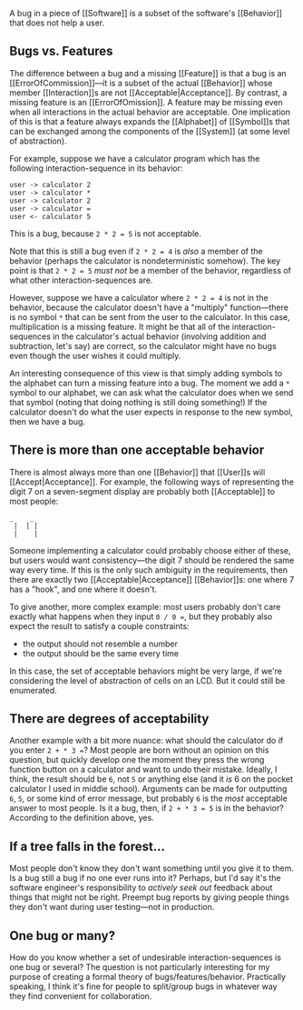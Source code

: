 A bug in a piece of [[Software]] is a subset of the software's [[Behavior]] that does not help a user.

## Bugs vs. Features

The difference between a bug and a missing [[Feature]] is that a bug is an [[ErrorOfCommission]]—it is a subset of the actual [[Behavior]] whose member [[Interaction]]s are not [[Acceptable|Acceptance]]. By contrast, a missing feature is an [[ErrorOfOmission]]. A feature may be missing even when all interactions in the actual behavior are acceptable. One implication of this is that a feature always expands the [[Alphabet]] of [[Symbol]]s that can be exchanged among the components of the [[System]] (at some level of abstraction).

For example, suppose we have a calculator program which has the following interaction-sequence in its behavior:

```
user -> calculator 2
user -> calculator *
user -> calculator 2
user -> calculator =
user <- calculator 5
```

This is a bug, because `2 * 2 = 5` is not acceptable.

Note that this is still a bug even if `2 * 2 = 4` is _also_ a member of the behavior (perhaps the calculator is nondeterministic somehow). The key point is that `2 * 2 = 5` _must not_ be a member of the behavior, regardless of what other interaction-sequences are.

However, suppose we have a calculator where `2 * 2 = 4` is not in the behavior, because the calculator doesn't have a "multiply" function—there is no symbol `*` that can be sent from the user to the calculator. In this case, multiplication is a missing feature. It might be that all of the interaction-sequences in the calculator's actual behavior (involving addition and subtraction, let's say) are correct, so the calculator might have no bugs even though the user wishes it could multiply.

An interesting consequence of this view is that simply adding symbols to the alphabet can turn a missing feature into a bug. The moment we add a `*` symbol to our alphabet, we can ask what the calculator does when we send that symbol (noting that doing nothing is still doing something!) If the calculator doesn't do what the user expects in response to the new symbol, then we have a bug.

## There is more than one acceptable behavior

There is almost always more than one [[Behavior]] that [[User]]s will [[Accept|Acceptance]]. For example, the following ways of representing the digit 7 on a seven-segment display are probably both [[Acceptable]] to most people:

```
_    _
 |  | |
 |    |
```

Someone implementing a calculator could probably choose either of these, but users would want consistency—the digit 7 should be rendered the same way every time. If this is the only such ambiguity in the requirements, then there are exactly two [[Acceptable|Acceptance]] [[Behavior]]s: one where 7 has a "hook", and one where it doesn't.

To give another, more complex example: most users probably don't care exactly what happens when they input `0 / 0 =`, but they probably also expect the result to satisfy a couple constraints:

- the output should not resemble a number
- the output should be the same every time

In this case, the set of acceptable behaviors might be very large, if we're considering the level of abstraction of cells on an LCD. But it could still be enumerated.

## There are degrees of acceptability

Another example with a bit more nuance: what should the calculator do if you enter `2 + * 3 =`? Most people are born without an opinion on this question, but quickly develop one the moment they press the wrong function button on a calculator and want to undo their mistake. Ideally, I think, the result should be `6`, not `5` or anything else (and it _is_ 6 on the pocket calculator I used in middle school). Arguments can be made for outputting `6`, `5`, or some kind of error message, but probably `6` is the _most_ acceptable answer to most people. Is it a bug, then, if `2 + * 3 = 5` is in the behavior? According to the definition above, yes.

## If a tree falls in the forest...

Most people don't know they don't want something until you give it to them. Is a bug still a bug if no one ever runs into it?
Perhaps, but I'd say it's the software engineer's responsibility to _actively seek out_ feedback about things that might not be right.
Preempt bug reports by giving people things they don't want during user testing—not in production.

## One bug or many?

How do you know whether a set of undesirable interaction-sequences is one bug or several? The question is not particularly interesting for my purpose of creating a formal theory of bugs/features/behavior. Practically speaking, I think it's fine for people to split/group bugs in whatever way they find convenient for collaboration.